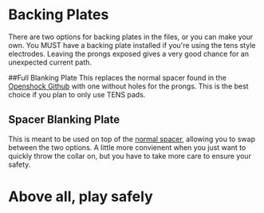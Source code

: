 # Backing Plates
There are two options for backing plates in the files, or you can make your own. You MUST have a backing plate installed if you're using the tens style electrodes. Leaving the prongs exposed gives a very good chance for an unexpected current path.

##Full Blanking Plate
This replaces the normal spacer found in the [Openshock Github](https://github.com/OpenShock/3DPrints/tree/master/LolasCollarSpacer) with one without holes for the prongs. This is the best choice if you plan to only use TENS pads.

## Spacer Blanking Plate 
This is meant to be used on top of the [normal spacer](https://github.com/OpenShock/3DPrints/tree/master/LolasCollarSpacer), allowing you to swap between the two options. A little more convienent when you just want to quickly throw the collar on, but you have to take more care to ensure your safety. 

# Above all, play safely